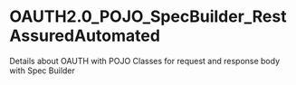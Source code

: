 # OAUTH2.0_POJO_SpecBuilder_RestAssuredAutomated
Details about OAUTH with POJO Classes for request and response body with Spec Builder
